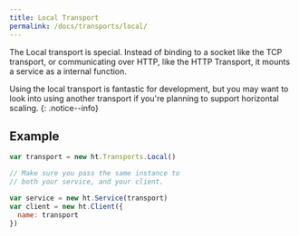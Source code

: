 ```yaml
---
title: Local Transport
permalink: /docs/transports/local/
---
```


The Local transport is special. Instead of binding to a socket like the TCP transport, or communicating over HTTP, like the HTTP Transport, it mounts a service as a internal function.

Using the local transport is fantastic for development, but you may want to look into using another transport if you're planning to support horizontal scaling.
{: .notice--info}

## Example

```js
var transport = new ht.Transports.Local()

// Make sure you pass the same instance to
// both your service, and your client.

var service = new ht.Service(transport)
var client = new ht.Client({
  name: transport
})
```
